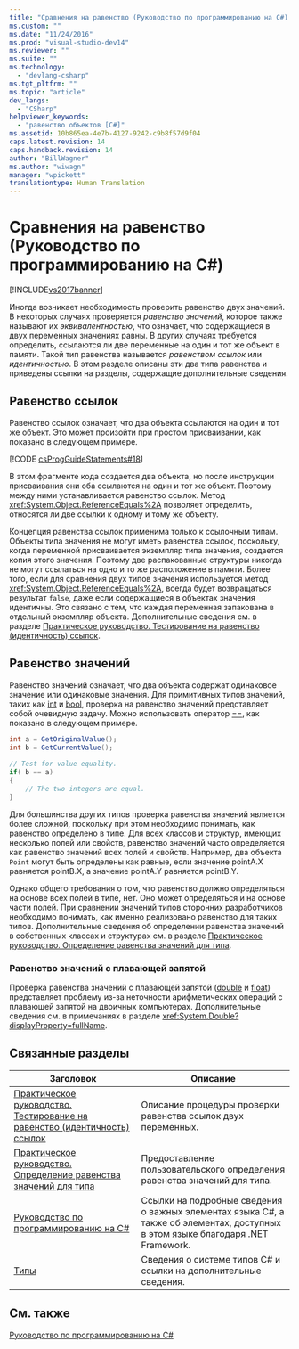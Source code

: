 ```yaml
---
title: "Сравнения на равенство (Руководство по программированию на C#) | Microsoft Docs"
ms.custom: ""
ms.date: "11/24/2016"
ms.prod: "visual-studio-dev14"
ms.reviewer: ""
ms.suite: ""
ms.technology: 
  - "devlang-csharp"
ms.tgt_pltfrm: ""
ms.topic: "article"
dev_langs: 
  - "CSharp"
helpviewer_keywords: 
  - "равенство объектов [C#]"
ms.assetid: 10b865ea-4e7b-4127-9242-c9b8f57d9f04
caps.latest.revision: 14
caps.handback.revision: 14
author: "BillWagner"
ms.author: "wiwagn"
manager: "wpickett"
translationtype: Human Translation
---
```

# Сравнения на равенство (Руководство по программированию на C#)
[!INCLUDE[vs2017banner](../../../csharp/includes/vs2017banner.md)]

Иногда возникает необходимость проверить равенство двух значений.  В некоторых случаях проверяется *равенство значений*, которое также называют их *эквивалентностью*, что означает, что содержащиеся в двух переменных значениях равны.  В других случаях требуется определить, ссылаются ли две переменные на один и тот же объект в памяти.  Такой тип равенства называется *равенством ссылок* или *идентичностью*.  В этом разделе описаны эти два типа равенства и приведены ссылки на разделы, содержащие дополнительные сведения.  
  
## Равенство ссылок  
 Равенство ссылок означает, что два объекта ссылаются на один и тот же объект.  Это может произойти при простом присваивании, как показано в следующем примере.  
  
 [!CODE [csProgGuideStatements#18](../CodeSnippet/VS_Snippets_VBCSharp/csProgGuideStatements#18)]  
  
 В этом фрагменте кода создается два объекта, но после инструкции присваивания они оба ссылаются на один и тот же объект.  Поэтому между ними устанавливается равенство ссылок.  Метод <xref:System.Object.ReferenceEquals%2A> позволяет определить, относятся ли две ссылки к одному и тому же объекту.  
  
 Концепция равенства ссылок применима только к ссылочным типам.  Объекты типа значения не могут иметь равенства ссылок, поскольку, когда переменной присваивается экземпляр типа значения, создается копия этого значения.  Поэтому две распакованные структуры никогда не могут ссылаться на одно и то же расположение в памяти.  Более того, если для сравнения двух типов значения используется метод <xref:System.Object.ReferenceEquals%2A>, всегда будет возвращаться результат `false`, даже если содержащиеся в объектах значения идентичны.  Это связано с тем, что каждая переменная запакована в отдельный экземпляр объекта.  Дополнительные сведения см. в разделе [Практическое руководство. Тестирование на равенство \(идентичность\) ссылок](../../../csharp/programming-guide/statements-expressions-operators/how-to-test-for-reference-equality-identity.md).  
  
## Равенство значений  
 Равенство значений означает, что два объекта содержат одинаковое значение или одинаковые значения.  Для примитивных типов значений, таких как [int](../../../csharp/language-reference/keywords/int.md) и [bool](../../../csharp/language-reference/keywords/bool.md), проверка на равенство значений представляет собой очевидную задачу.  Можно использовать оператор [\=\=](../../../csharp/language-reference/operators/equality-comparison-operator.md), как показано в следующем примере.  
  
```c#  
int a = GetOriginalValue();  
int b = GetCurrentValue();  
  
// Test for value equality.   
if( b == a)   
{  
    // The two integers are equal.  
}  
```  
  
 Для большинства других типов проверка равенства значений является более сложной, поскольку при этом необходимо понимать, как равенство определено в типе.  Для всех классов и структур, имеющих несколько полей или свойств, равенство значений часто определяется как равенство значений всех полей и свойств.  Например, два объекта `Point` могут быть определены как равные, если значение pointA.X равняется pointB.X, а значение pointA.Y равняется pointB.Y.  
  
 Однако общего требования о том, что равенство должно определяться на основе всех полей в типе, нет.  Оно может определяться и на основе части полей.  При сравнении значений типов сторонних разработчиков необходимо понимать, как именно реализовано равенство для таких типов.  Дополнительные сведения об определении равенства значений в собственных классах и структурах см. в разделе [Практическое руководство. Определение равенства значений для типа](../../../csharp/programming-guide/statements-expressions-operators/how-to-define-value-equality-for-a-type.md).  
  
### Равенство значений с плавающей запятой  
 Проверка равенства значений с плавающей запятой \([double](../../../csharp/language-reference/keywords/double.md) и [float](../../../csharp/language-reference/keywords/float.md)\) представляет проблему из\-за неточности арифметических операций с плавающей запятой на двоичных компьютерах.  Дополнительные сведения см. в примечаниях в разделе <xref:System.Double?displayProperty=fullName>.  
  
## Связанные разделы  
  
|Заголовок|Описание|  
|---------------|--------------|  
|[Практическое руководство. Тестирование на равенство \(идентичность\) ссылок](../../../csharp/programming-guide/statements-expressions-operators/how-to-test-for-reference-equality-identity.md)|Описание процедуры проверки равенства ссылок двух переменных.|  
|[Практическое руководство. Определение равенства значений для типа](../../../csharp/programming-guide/statements-expressions-operators/how-to-define-value-equality-for-a-type.md)|Предоставление пользовательского определения равенства значений для типа.|  
|[Руководство по программированию на C\#](../../../csharp/programming-guide/index.md)|Ссылки на подробные сведения о важных элементах языка C\#, а также об элементах, доступных в этом языке благодаря .NET Framework.|  
|[Типы](../../../csharp/programming-guide/types/index.md)|Сведения о системе типов C\# и ссылки на дополнительные сведения.|  
  
## См. также  
 [Руководство по программированию на C\#](../../../csharp/programming-guide/index.md)